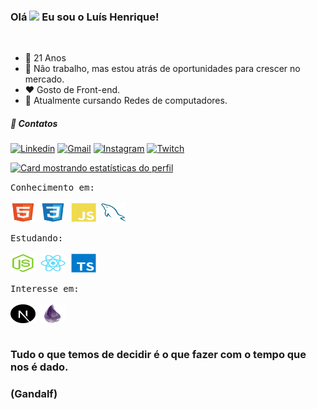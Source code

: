 ### Olá <img src="https://raw.githubusercontent.com/kaueMarques/kaueMarques/master/hi.gif" width="30px"> Eu sou o Luís Henrique!
<br>

- 🎂 21 Anos
- 💼 Não trabalho, mas estou atrás de oportunidades para crescer no mercado.
- ❤️ Gosto de Front-end.
- 📖 Atualmente cursando Redes de computadores.

##### 💬 Contatos

[![Linkedin](https://img.shields.io/badge/LinkedIn-0077B5?style=for-the-badge&logo=linkedin&logoColor=white)](https://www.linkedin.com/in/luís-henrique-a1426a20a/)
[![Gmail](https://img.shields.io/badge/Gmail-D14836?style=for-the-badge&logo=gmail&logoColor=white)](luis.silva@alu.ufc.br)
[![Instagram](https://img.shields.io/badge/Instagram-E4405F?style=for-the-badge&logo=instagram&logoColor=white)](https://www.instagram.com/luis_enrik_00/)
[![Twitch](https://img.shields.io/badge/Twitch-9146FF?style=for-the-badge&logo=twitch&logoColor=white)](https://www.twitch.tv/dfb_lhs/)
<br>

[![Card mostrando estatísticas do perfil](https://github-profile-summary-cards.vercel.app/api/cards/profile-details?username=luisdasilvahenrique=dark)](#)


<kbd align="center">
      <kbd>Conhecimento em:</kbd>
      <br />
      <br />
      <img align="center" title="HTML5" alt="HTML" height="30" width="40" src="https://raw.githubusercontent.com/devicons/devicon/master/icons/html5/html5-original.svg">
      <img align="center"  title="CSS3" alt="CSS" height="30" width="40" src="https://raw.githubusercontent.com/devicons/devicon/master/icons/css3/css3-original.svg">
      <img align="center"  title="Javascript" alt="Js" height="30" width="40" src="https://raw.githubusercontent.com/devicons/devicon/master/icons/javascript/javascript-plain.svg">
      <img align="center" title="mysql" alt="mysql" height="30" width="40" src="https://raw.githubusercontent.com/devicons/devicon/master/icons/mysql/mysql-original.svg">
   
<br />
<br /> 
</kbd>
<kbd align="center">
<kbd>Estudando:</kbd>
 <br />
 <br />
      <img align="center" title="Nodejs" alt="Nodejs" height="30" width="40" src="https://raw.githubusercontent.com/devicons/devicon/master/icons/nodejs/nodejs-original.svg">
      <img align="center" title="Reactss" alt="React" height="30" width="40" src="https://raw.githubusercontent.com/devicons/devicon/master/icons/react/react-original.svg">
      <img align="center" title="Typescript" alt="typescript" height="30" width="40" src="https://raw.githubusercontent.com/devicons/devicon/master/icons/typescript/typescript-original.svg">
 <br />
 <br />
</kbd> 
<kbd align="center">
<kbd>Interesse em:</kbd> 
     <br />
     <br />
      <img align="center" title="nextjs" alt="nextjs" height="30" width="40" src="https://raw.githubusercontent.com/devicons/devicon/master/icons/nextjs/nextjs-original.svg">
      <img align="center" title="elixir" alt="elixir" height="30" width="40" src="https://raw.githubusercontent.com/devicons/devicon/master/icons/elixir/elixir-original.svg">        <br />
 <br />
 </kbd>

### Tudo o que temos de decidir é o que fazer com o tempo que nos é dado.
### (Gandalf)





